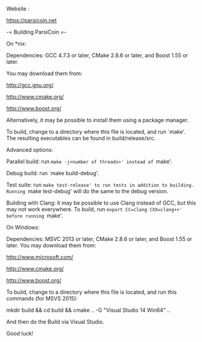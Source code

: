 Website :

https://parsicoin.net

-= Building ParsiCoin =-

On *nix:

Dependencies: GCC 4.7.3 or later, CMake 2.8.6 or later, and Boost 1.55 or later.

You may download them from:

http://gcc.gnu.org/

http://www.cmake.org/

http://www.boost.org/

Alternatively, it may be possible to install them using a package manager.

To build, change to a directory where this file is located, and run `make'. The resulting executables can be found in build/release/src.

Advanced options:

Parallel build: run `make -j<number of threads>' instead of `make'.

Debug build: run `make build-debug'.

Test suite: run `make test-release' to run tests in addition to building. Running `make test-debug' will do the same to the debug version.

Building with Clang: it may be possible to use Clang instead of GCC, but this may not work everywhere. To build, run `export CC=clang CXX=clang++' before running `make'.

On Windows:

Dependencies: MSVC 2013 or later, CMake 2.8.6 or later, and Boost 1.55 or later. You may download them from:

http://www.microsoft.com/

http://www.cmake.org/

http://www.boost.org/

To build, change to a directory where this file is located, and run this commands (for MSVS 2015): 

mkdir build && cd build && cmake .. -G "Visual Studio 14 Win64" ..

And then do the Build via Visual Studio.

Good luck!
